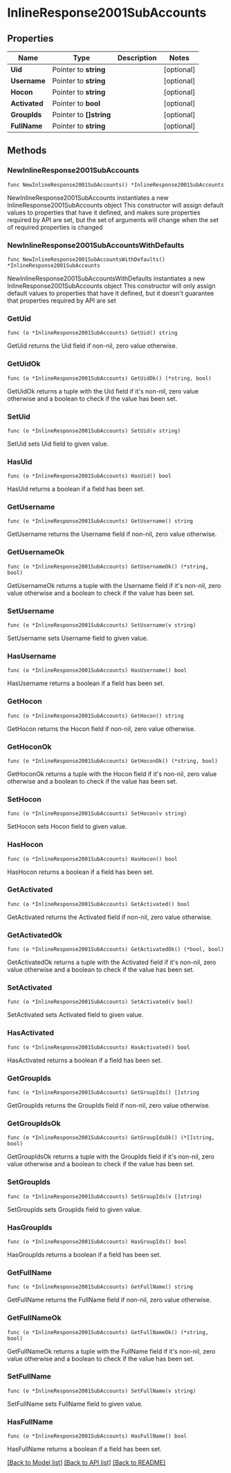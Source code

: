 # InlineResponse2001SubAccounts

## Properties

Name | Type | Description | Notes
------------ | ------------- | ------------- | -------------
**Uid** | Pointer to **string** |  | [optional] 
**Username** | Pointer to **string** |  | [optional] 
**Hocon** | Pointer to **string** |  | [optional] 
**Activated** | Pointer to **bool** |  | [optional] 
**GroupIds** | Pointer to **[]string** |  | [optional] 
**FullName** | Pointer to **string** |  | [optional] 

## Methods

### NewInlineResponse2001SubAccounts

`func NewInlineResponse2001SubAccounts() *InlineResponse2001SubAccounts`

NewInlineResponse2001SubAccounts instantiates a new InlineResponse2001SubAccounts object
This constructor will assign default values to properties that have it defined,
and makes sure properties required by API are set, but the set of arguments
will change when the set of required properties is changed

### NewInlineResponse2001SubAccountsWithDefaults

`func NewInlineResponse2001SubAccountsWithDefaults() *InlineResponse2001SubAccounts`

NewInlineResponse2001SubAccountsWithDefaults instantiates a new InlineResponse2001SubAccounts object
This constructor will only assign default values to properties that have it defined,
but it doesn't guarantee that properties required by API are set

### GetUid

`func (o *InlineResponse2001SubAccounts) GetUid() string`

GetUid returns the Uid field if non-nil, zero value otherwise.

### GetUidOk

`func (o *InlineResponse2001SubAccounts) GetUidOk() (*string, bool)`

GetUidOk returns a tuple with the Uid field if it's non-nil, zero value otherwise
and a boolean to check if the value has been set.

### SetUid

`func (o *InlineResponse2001SubAccounts) SetUid(v string)`

SetUid sets Uid field to given value.

### HasUid

`func (o *InlineResponse2001SubAccounts) HasUid() bool`

HasUid returns a boolean if a field has been set.

### GetUsername

`func (o *InlineResponse2001SubAccounts) GetUsername() string`

GetUsername returns the Username field if non-nil, zero value otherwise.

### GetUsernameOk

`func (o *InlineResponse2001SubAccounts) GetUsernameOk() (*string, bool)`

GetUsernameOk returns a tuple with the Username field if it's non-nil, zero value otherwise
and a boolean to check if the value has been set.

### SetUsername

`func (o *InlineResponse2001SubAccounts) SetUsername(v string)`

SetUsername sets Username field to given value.

### HasUsername

`func (o *InlineResponse2001SubAccounts) HasUsername() bool`

HasUsername returns a boolean if a field has been set.

### GetHocon

`func (o *InlineResponse2001SubAccounts) GetHocon() string`

GetHocon returns the Hocon field if non-nil, zero value otherwise.

### GetHoconOk

`func (o *InlineResponse2001SubAccounts) GetHoconOk() (*string, bool)`

GetHoconOk returns a tuple with the Hocon field if it's non-nil, zero value otherwise
and a boolean to check if the value has been set.

### SetHocon

`func (o *InlineResponse2001SubAccounts) SetHocon(v string)`

SetHocon sets Hocon field to given value.

### HasHocon

`func (o *InlineResponse2001SubAccounts) HasHocon() bool`

HasHocon returns a boolean if a field has been set.

### GetActivated

`func (o *InlineResponse2001SubAccounts) GetActivated() bool`

GetActivated returns the Activated field if non-nil, zero value otherwise.

### GetActivatedOk

`func (o *InlineResponse2001SubAccounts) GetActivatedOk() (*bool, bool)`

GetActivatedOk returns a tuple with the Activated field if it's non-nil, zero value otherwise
and a boolean to check if the value has been set.

### SetActivated

`func (o *InlineResponse2001SubAccounts) SetActivated(v bool)`

SetActivated sets Activated field to given value.

### HasActivated

`func (o *InlineResponse2001SubAccounts) HasActivated() bool`

HasActivated returns a boolean if a field has been set.

### GetGroupIds

`func (o *InlineResponse2001SubAccounts) GetGroupIds() []string`

GetGroupIds returns the GroupIds field if non-nil, zero value otherwise.

### GetGroupIdsOk

`func (o *InlineResponse2001SubAccounts) GetGroupIdsOk() (*[]string, bool)`

GetGroupIdsOk returns a tuple with the GroupIds field if it's non-nil, zero value otherwise
and a boolean to check if the value has been set.

### SetGroupIds

`func (o *InlineResponse2001SubAccounts) SetGroupIds(v []string)`

SetGroupIds sets GroupIds field to given value.

### HasGroupIds

`func (o *InlineResponse2001SubAccounts) HasGroupIds() bool`

HasGroupIds returns a boolean if a field has been set.

### GetFullName

`func (o *InlineResponse2001SubAccounts) GetFullName() string`

GetFullName returns the FullName field if non-nil, zero value otherwise.

### GetFullNameOk

`func (o *InlineResponse2001SubAccounts) GetFullNameOk() (*string, bool)`

GetFullNameOk returns a tuple with the FullName field if it's non-nil, zero value otherwise
and a boolean to check if the value has been set.

### SetFullName

`func (o *InlineResponse2001SubAccounts) SetFullName(v string)`

SetFullName sets FullName field to given value.

### HasFullName

`func (o *InlineResponse2001SubAccounts) HasFullName() bool`

HasFullName returns a boolean if a field has been set.


[[Back to Model list]](../README.md#documentation-for-models) [[Back to API list]](../README.md#documentation-for-api-endpoints) [[Back to README]](../README.md)


